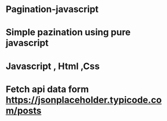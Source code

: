 # Pagination-javascript
# Simple pazination using pure javascript
# Javascript , Html ,Css 
# Fetch api data form https://jsonplaceholder.typicode.com/posts 
